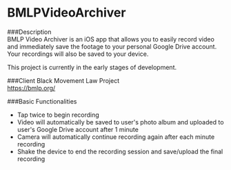 # BMLPVideoArchiver  

###Description  
BMLP Video Archiver is an iOS app that allows you to easily record video and immediately save the footage to your personal Google Drive account.  Your recordings will also be saved to your device.  

This project is currently in the early stages of development.  

###Client
Black Movement Law Project  
https://bmlp.org/

###Basic Functionalities   
* Tap twice to begin recording  
* Video will automatically be saved to user's photo album and uploaded to user's Google Drive account after 1 minute  
* Camera will automatically continue recording again after each minute recording  
* Shake the device to end the recording session and save/upload the final recording  
